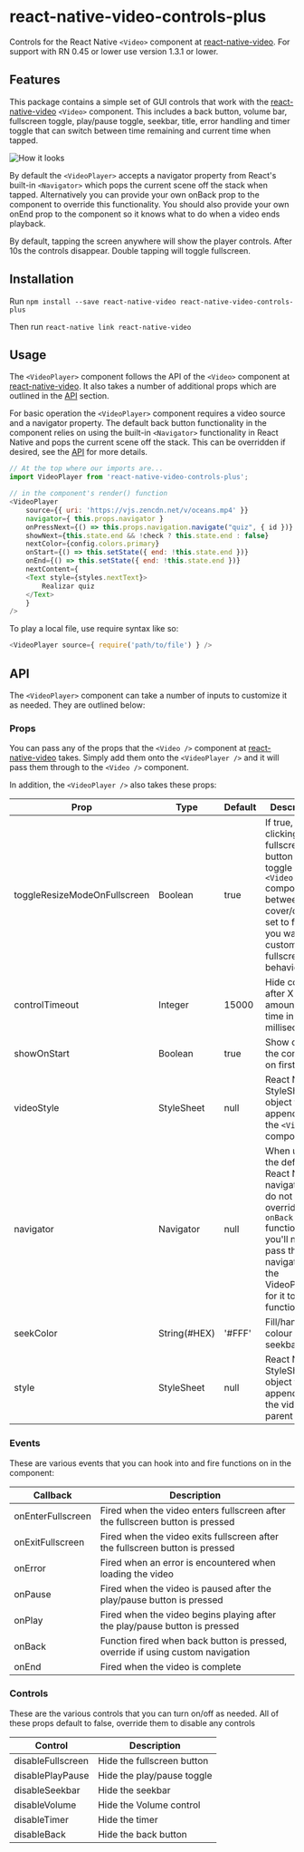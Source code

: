 # react-native-video-controls-plus
Controls for the React Native `<Video>` component at [react-native-video](https://github.com/react-native-community/react-native-video). For support with RN 0.45 or lower use version 1.3.1 or lower.

## Features
This package contains a simple set of GUI controls that work with the [react-native-video](https://github.com/react-native-community/react-native-video) `<Video>` component. This includes a back button, volume bar, fullscreen toggle, play/pause toggle, seekbar, title, error handling and timer toggle that can switch between time remaining and current time when tapped.

![How it looks](https://s3-us-west-2.amazonaws.com/nubix.ca/github/example.gif)

By default the `<VideoPlayer>` accepts a navigator property from React's built-in `<Navigator>` which pops the current scene off the stack when tapped. Alternatively you can provide your own onBack prop to the component to override this functionality. You should also provide your own onEnd prop to the component so it knows what to do when a video ends playback.

By default, tapping the screen anywhere will show the player controls. After 10s the controls disappear. Double tapping will toggle fullscreen.

## Installation
Run `npm install --save react-native-video react-native-video-controls-plus`

Then run `react-native link react-native-video`

## Usage
The `<VideoPlayer>` component follows the API of the `<Video>` component at [react-native-video](https://github.com/react-native-community/react-native-video). It also takes a number of additional props which are outlined in the [API](#api) section.

For basic operation the `<VideoPlayer>` component requires a video source and a navigator property. The default back button functionality in the component relies on using the built-in `<Navigator>` functionality in React Native and pops the current scene off the stack. This can be overridden if desired, see the [API](#api) for more details.

```javascript
// At the top where our imports are...
import VideoPlayer from 'react-native-video-controls-plus';

// in the component's render() function
<VideoPlayer
    source={{ uri: 'https://vjs.zencdn.net/v/oceans.mp4' }}
    navigator={ this.props.navigator }
    onPressNext={() => this.props.navigation.navigate("quiz", { id })}
    showNext={this.state.end && !check ? this.state.end : false}
    nextColor={config.colors.primary}
    onStart={() => this.setState({ end: !this.state.end })}
    onEnd={() => this.setState({ end: !this.state.end })}
    nextContent={
    <Text style={styles.nextText}>
        Realizar quiz
    </Text>
    }
/>
```

To play a local file, use require syntax like so:

```js
<VideoPlayer source={ require('path/to/file') } />
```

## API
The `<VideoPlayer>` component can take a number of inputs to customize it as needed. They are outlined below:

### Props
You can pass any of the props that the `<Video />` component at [react-native-video](https://github.com/react-native-community/react-native-video) takes. Simply add them onto the `<VideoPlayer />` and it will pass them through to the `<Video />` component.

In addition, the `<VideoPlayer />` also takes these props:

| Prop                         | Type          | Default | Description                                                                                                                                                         |
| ---------------------------- | ------------- | ------- | ------------------------------------------------------------------------------------------------------------------------------------------------------------------- |
| toggleResizeModeOnFullscreen | Boolean       | true    | If true, clicking the fullscreen button will toggle the `<Video />` component between cover/contain, set to false if you want to customize fullscreen behaviour     |
| controlTimeout               | Integer       | 15000   | Hide controls after X amount of time in milliseconds                                                                                                                |
| showOnStart                  | Boolean       | true    | Show or hide the controls on first render                                                                                                                           |
| videoStyle                   | StyleSheet    | null    | React Native StyleSheet object that is appended to the `<Video>` component                                                                                          |
| navigator                    | Navigator     | null    | When using the default React Native navigator and do not override the `onBack` function, you'll need to pass the navigator to the VideoPlayer for it to function    |
| seekColor                    | String(#HEX)  | '#FFF'  | Fill/handle colour of the seekbar                                                                                                                                   |
| style                        | StyleSheet    | null    | React Native StyleSheet object that is appended to the video's parent `<View>`                                                                                      |

### Events
These are various events that you can hook into and fire functions on in the component:

| Callback           | Description                                                                        |
| ------------------ | ---------------------------------------------------------------------------------- |
| onEnterFullscreen  | Fired when the video enters fullscreen after the fullscreen button is pressed      |
| onExitFullscreen   | Fired when the video exits fullscreen after the fullscreen button is pressed       |
| onError            | Fired when an error is encountered when loading the video                          |
| onPause            | Fired when the video is paused after the play/pause button is pressed              |
| onPlay             | Fired when the video begins playing after the play/pause button is pressed         |
| onBack             | Function fired when back button is pressed, override if using custom navigation    |
| onEnd              | Fired when the video is complete                                                   |

### Controls
These are the various controls that you can turn on/off as needed. All of these props default to false, override them to disable any controls

| Control            | Description                                 |
| ------------------ | ------------------------------------------- |
| disableFullscreen  | Hide the fullscreen button                  |
| disablePlayPause   | Hide the play/pause toggle                  |
| disableSeekbar     | Hide the seekbar                            |
| disableVolume      | Hide the Volume control                     |
| disableTimer       | Hide the timer                              |
| disableBack        | Hide the back button                        |
